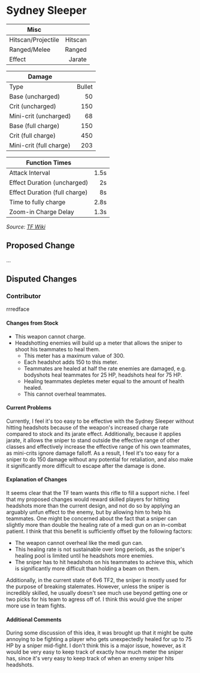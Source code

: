 # Sydney Sleeper

| Misc               |         |
|--------------------|--------:|
| Hitscan/Projectile | Hitscan |
| Ranged/Melee       |  Ranged |
| Effect             |  Jarate |

| Damage                  |        |
|-------------------------|-------:|
| Type                    | Bullet |
| Base (uncharged)        |     50 |
| Crit (uncharged)        |    150 |
| Mini-crit (uncharged)   |     68 |
| Base (full charge)      |    150 |
| Crit (full charge)      |    450 |
| Mini-crit (full charge) |    203 |

| Function Times                |      |
|-------------------------------|-----:|
| Attack Interval               | 1.5s |
| Effect Duration (uncharged)   |   2s |
| Effect Duration (full charge) |   8s |
| Time to fully charge          | 2.8s |
| Zoom-in Charge Delay          | 1.3s |

*Source: [TF Wiki](https://wiki.teamfortress.com/wiki/Sydney_Sleeper)*

## Proposed Change
...

## Disputed Changes
### Contributor
rrredface

#### Changes from Stock
* This weapon cannot charge.
* Headshotting enemies will build up a meter that allows the sniper to shoot his teammates to heal them.
    * This meter has a maximum value of 300.
    * Each headshot adds 150 to this meter.
    * Teammates are healed at half the rate enemies are damaged, e.g. bodyshots heal teammates for 25 HP, headshots heal for 75 HP.
    * Healing teammates depletes meter equal to the amount of health healed.
    * This cannot overheal teammates.

#### Current Problems
Currently, I feel it's too easy to be effective with the Sydney Sleeper without hitting headshots because of the weapon's increased charge rate compared to stock and its jarate effect. Additionally, because it applies jarate, it allows the sniper to stand outside the effective range of other classes and effectively increase the effective range of his own teammates, as mini-crits ignore damage falloff. As a result, I feel it's too easy for a sniper to do 150 damage without any potential for retaliation, and also make it significantly more difficult to escape after the damage is done.

#### Explanation of Changes
It seems clear that the TF team wants this rifle to fill a support niche. I feel that my proposed changes would reward skilled players for hitting headshots more than the current design, and not do so by applying an arguably unfun effect to the enemy, but by allowing him to help his teammates. One might be concerned about the fact that a sniper can slightly more than double the healing rate of a medi gun on an in-combat patient. I think that this benefit is sufficiently offset by the following factors:

* The weapon cannot overheal like the medi gun can.
* This healing rate is not sustainable over long periods, as the sniper's healing pool is limited until he headshots more enemies.
* The sniper has to hit headshots on his teammates to achieve this, which is significantly more difficult than holding a beam on them.

Additionally, in the current state of 6v6 TF2, the sniper is mostly used for the purpose of breaking stalemates. However, unless the sniper is incredibly skilled, he usually doesn't see much use beyond getting one or two picks for his team to agress off of. I think this would give the sniper more use in team fights.

#### Additional Comments
During some discussion of this idea, it was brought up that it might be quite annoying to be fighting a player who gets unexpectedly healed for up to 75 HP by a sniper mid-fight. I don't think this is a major issue, however, as it would be very easy to keep track of exactly how much meter the sniper has, since it's very easy to keep track of when an enemy sniper hits headshots.
